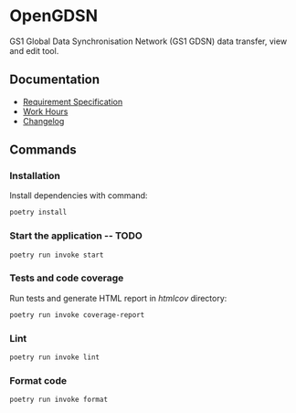 # OpenGDSN

GS1 Global Data Synchronisation Network (GS1 GDSN) data transfer, view and edit tool.

## Documentation

* [Requirement Specification](./documentation/requirements_specification.md)
* [Work Hours](./documentation/work_hours.md)
* [Changelog](./documentation/changelog.md)


## Commands

### Installation

Install dependencies with command:

```bash
poetry install
```

### Start the application -- TODO

```bash
poetry run invoke start
```

### Tests and code coverage

Run tests and generate HTML report in _htmlcov_ directory:

```bash
poetry run invoke coverage-report
```

### Lint

```bash
poetry run invoke lint
```

### Format code

```bash
poetry run invoke format
```
